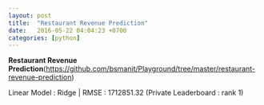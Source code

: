 ```yaml
---
layout: post
title:  "Restaurant Revenue Prediction"
date:   2016-05-22 04:04:23 +0700
categories: [python]
---
```


**Restaurant Revenue Prediction**(https://github.com/bsmanit/Playground/tree/master/restaurant-revenue-prediction)

Linear Model : Ridge | RMSE : 1712851.32 (Private Leaderboard : rank 1)  



